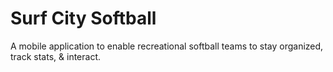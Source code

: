 # Surf City Softball
A mobile application to enable recreational softball teams to stay organized, track stats, & interact.
